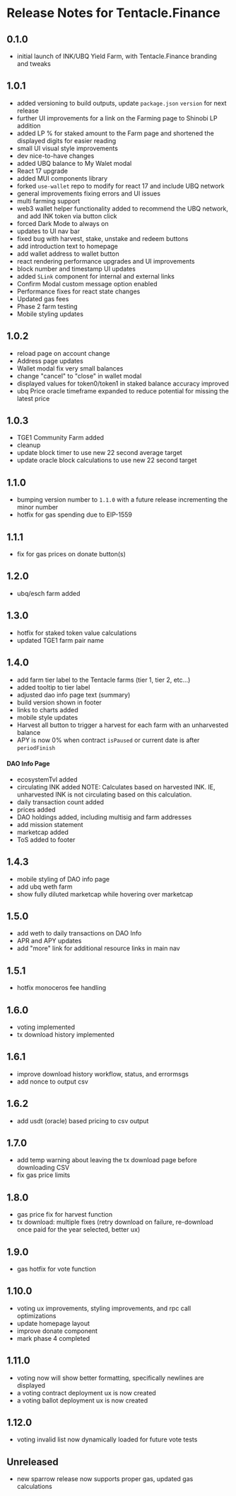 # Release Notes for Tentacle.Finance

## 0.1.0

- initial launch of INK/UBQ Yield Farm, with Tentacle.Finance branding and tweaks

## 1.0.1

- added versioning to build outputs, update `package.json` `version` for next release
- further UI improvements for a link on the Farming page to Shinobi LP addition
- added LP % for staked amount to the Farm page and shortened the displayed digits for easier reading
- small UI visual style improvements
- dev nice-to-have changes
- added UBQ balance to My Walet modal
- React 17 upgrade
- added MUI components library
- forked `use-wallet` repo to modify for react 17 and include UBQ network
- general improvements fixing errors and UI issues
- multi farming support
- web3 wallet helper functionality added to recommend the UBQ network, and add INK token via button click
- forced Dark Mode to always on
- updates to UI nav bar
- fixed bug with harvest, stake, unstake and redeem buttons
- add introduction text to homepage
- add wallet address to wallet button
- react rendering performance upgrades and UI improvements
- block number and timestamp UI updates
- added `SLink` component for internal and external links
- Confirm Modal custom message option enabled
- Performance fixes for react state changes
- Updated gas fees
- Phase 2 farm testing
- Mobile styling updates

## 1.0.2

- reload page on account change
- Address page updates
- Wallet modal fix very small balances
- change "cancel" to "close" in wallet modal
- displayed values for token0/token1 in staked balance accuracy improved
- ubq Price oracle timeframe expanded to reduce potential for missing the latest price

## 1.0.3

- TGE1 Community Farm added
- cleanup
- update block timer to use new 22 second average target
- update oracle block calculations to use new 22 second target

## 1.1.0

- bumping version number to `1.1.0` with a future release incrementing the minor number
- hotfix for gas spending due to EIP-1559

## 1.1.1

- fix for gas prices on donate button(s)

## 1.2.0

- ubq/esch farm added

## 1.3.0

- hotfix for staked token value calculations
- updated TGE1 farm pair name

## 1.4.0

- add farm tier label to the Tentacle farms (tier 1, tier 2, etc...)
- added tooltip to tier label
- adjusted dao info page text (summary)
- build version shown in footer
- links to charts added
- mobile style updates
- Harvest all button to trigger a harvest for each farm with an unharvested balance
- APY is now 0% when contract `isPaused` or current date is after `periodFinish`

#### DAO Info Page

- ecosystemTvl added
- circulating INK added NOTE: Calculates based on harvested INK. IE, unharvested INK is not circulating based on this calculation.
- daily transaction count added
- prices added
- DAO holdings added, including multisig and farm addresses
- add mission statement
- marketcap added
- ToS added to footer

## 1.4.3

- mobile styling of DAO info page
- add ubq weth farm
- show fully diluted marketcap while hovering over marketcap

## 1.5.0

- add weth to daily transactions on DAO Info
- APR and APY updates
- add "more" link for additional resource links in main nav

## 1.5.1

- hotfix monoceros fee handling

## 1.6.0

- voting implemented
- tx download history implemented

## 1.6.1

- improve download history workflow, status, and errormsgs
- add nonce to output csv

## 1.6.2

- add usdt (oracle) based pricing to csv output

## 1.7.0

- add temp warning about leaving the tx download page before downloading CSV
- fix gas price limits

## 1.8.0

- gas price fix for harvest function
- tx download: multiple fixes (retry download on failure, re-download once paid for the year selected, better ux)

## 1.9.0

- gas hotfix for vote function

## 1.10.0

- voting ux improvements, styling improvements, and rpc call optimizations
- update homepage layout
- improve donate component
- mark phase 4 completed

## 1.11.0

- voting now will show better formatting, specifically newlines are displayed
- a voting contract deployment ux is now created
- a voting ballot deployment ux is now created

## 1.12.0

- voting invalid list now dynamically loaded for future vote tests

## Unreleased
- new sparrow release now supports proper gas, updated gas calculations
